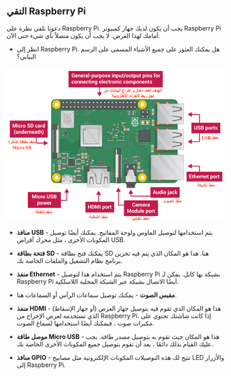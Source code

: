 ## التقي Raspberry Pi

دعونا نلقي نظرة على Raspberry Pi. يجب أن يكون لديك جهاز كمبيوتر Raspberry Pi أمامك لهذا الغرض. لا يجب أن يكون متصلاً بأي شيء حتى الآن.

+ انظر إلى Raspberry Pi. هل يمكنك العثور على جميع الأشياء المسمى على الرسم البياني؟

![لقطة الشاشة](images/pi-labelled-names.png)

+ **منافذ USB** - يتم استخدامها لتوصيل الماوس ولوحة المفاتيح. يمكنك أيضًا توصيل المكونات الأخرى ، مثل محرك أقراص USB.

+ **فتحة بطاقة SD** - يمكنك فتح بطاقة SD هنا. هذا هو المكان الذي يتم فيه تخزين برنامج نظام التشغيل والملفات الخاصة بك.

+ **منفذ Ethernet** - يتم استخدام هذا لتوصيل Raspberry Pi بشبكة بها كابل. يمكن لـ Raspberry Pi أيضًا الاتصال بشبكة عبر الشبكة المحلية اللاسلكية.

+ **مقبس الصوت** - يمكنك توصيل سماعات الرأس أو السماعات هنا.

+ **منفذ HDMI** - هذا هو المكان الذي تقوم فيه بتوصيل جهاز العرض (أو جهاز الإسقاط) الذي تستخدمه لعرض الإخراج من Raspberry Pi. إذا كانت شاشتك تحتوي على مكبرات صوت ، فيمكنك أيضًا استخدامها لسماع الصوت.

+ **موصل طاقة Micro USB** - هذا هو المكان حيث تقوم به بتوصيل مصدر طاقة. يجب عليك القيام بذلك دائمًا ، بعد أن تقوم بتوصيل جميع المكونات الأخرى الخاصة بك.

+ **منافذ GPIO** - تتيح لك هذه التوصيلات المكونات الإلكترونية مثل مصابيح LED والأزرار إلى Raspberry Pi.